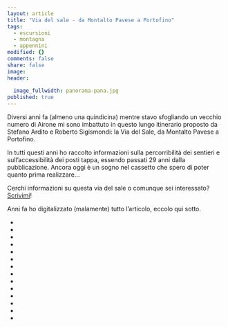 ```yaml
---
layout: article
title: "Via del sale - da Montalto Pavese a Portofino"
tags: 
  - escursioni
  - montagna
  - appennini
modified: {}
comments: false
share: false
image: 
header: 
  
  image_fullwidth: panorama-pana.jpg
published: true
---
```


Diversi anni fa (almeno una quindicina) mentre stavo sfogliando un vecchio numero di Airone mi sono imbattuto in questo lungo itinerario proposto da Stefano Ardito e Roberto Sigismondi: la Via del Sale, da Montalto Pavese a Portofino.

In tutti questi anni ho raccolto informazioni sulla percorribilità dei sentieri e sull’accessibilità dei posti tappa, essendo passati 29 anni dalla pubblicazione. Ancora oggi è un sogno nel cassetto che spero di poter quanto prima realizzare…

Cerchi informazioni su questa via del sale o comunque sei interessato? [Scrivimi](/contattami)!

Anni fa ho digitalizzato (malamente) tutto l’articolo, eccolo qui sotto.

<ul class="th-grid">
  <li>
    <a href="#"><img src="https://farm8.staticflickr.com/7393/11965208666_ebac0fe43e_b.jpg" alt=""></a>
  </li>
  <li>
    <a href="#"><img src="https://farm3.staticflickr.com/2869/11964372415_3d157fb482_b.jpg" alt=""></a>
  </li>
  <li>
    <a href="#"><img src="https://farm8.staticflickr.com/7409/11965207946_7436ba3220_b.jpg" alt=""></a>
  </li>
  <li>
    <a href="#"><img src="https://farm8.staticflickr.com/7398/11964658543_afbb64585f_b.jpg" alt=""></a>
  </li>
  <li>
    <a href="#"><img src="https://farm3.staticflickr.com/2845/11965206876_61de87a91f_b.jpg" alt=""></a>
  </li>
  <li>
    <a href="#"><img src="https://farm8.staticflickr.com/7340/11965206336_081d5f2d6c_b.jpg" alt=""></a>
  </li>
  <li>
    <a href="#"><img src="https://farm6.staticflickr.com/5531/11964802334_1af1bc4e71_b.jpg" alt=""></a>
  </li>
  <li>
    <a href="#"><img src="https://farm6.staticflickr.com/5532/11965205306_84f545a6a4_b.jpg" alt=""></a>
  </li>
  <li>
    <a href="#"><img src="https://farm4.staticflickr.com/3685/11964660203_0bcbd2cc28_b.jpg" alt=""></a>
  </li>
  <li>
    <a href="#"><img src="https://farm8.staticflickr.com/7409/11964659873_2409510056_b.jpg" alt=""></a>
  </li>
  <li>
    <a href="#"><img src="https://farm8.staticflickr.com/7362/11964364025_68b071ca1a_b.jpg" alt=""></a>
  </li>
  <li>
    <a href="#"><img src="https://farm4.staticflickr.com/3787/11964362475_14cf7ee138_b.jpg" alt=""></a>
  </li>
  <li>
    <a href="#"><img src="https://farm6.staticflickr.com/5550/11964658373_d2a45e1d51_b.jpg" alt=""></a>
  </li>
  <li>
    <a href="#"><img src="https://farm4.staticflickr.com/3672/11965196136_dfd5b50943_b.jpg" alt=""></a>
  </li>
</ul>